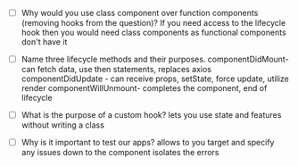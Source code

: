 - [ ] Why would you use class component over function components (removing hooks from the question)?
If you need access to the lifecycle hook then you would need class components as functional components don't have it
- [ ] Name three lifecycle methods and their purposes.
componentDidMount- can fetch data, use then statements, replaces axios 
componentDidUpdate - can receive props, setState, force update, utilize render
componentWillUnmount- completes the component, end of lifecycle

- [ ] What is the purpose of a custom hook?
lets you use state and features without writing a class

- [ ] Why is it important to test our apps?
allows to you target and specify any issues down to the component
isolates the errors
